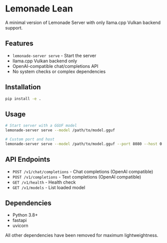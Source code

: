 # Lemonade Lean

A minimal version of Lemonade Server with only llama.cpp Vulkan backend support.

## Features

- `lemonade-server serve` - Start the server
- llama.cpp Vulkan backend only
- OpenAI-compatible chat/completions API
- No system checks or complex dependencies

## Installation

```bash
pip install -e .
```

## Usage

```bash
# Start server with a GGUF model
lemonade-server serve --model /path/to/model.gguf

# Custom port and host
lemonade-server serve --model /path/to/model.gguf --port 8080 --host 0.0.0.0
```

## API Endpoints

- `POST /v1/chat/completions` - Chat completions (OpenAI compatible)
- `POST /v1/completions` - Text completions (OpenAI compatible)
- `GET /v1/health` - Health check
- `GET /v1/models` - List loaded model

## Dependencies

- Python 3.8+
- fastapi
- uvicorn

All other dependencies have been removed for maximum lightweightness.

